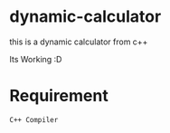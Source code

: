 # dynamic-calculator
this is a dynamic calculator from c++

Its Working :D

# Requirement
`C++ Compiler`